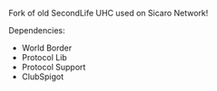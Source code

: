 Fork of old SecondLife UHC used on Sicaro Network!

Dependencies:
- World Border
- Protocol Lib
- Protocol Support
- ClubSpigot
